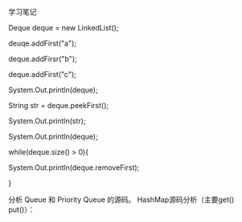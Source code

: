 学习笔记

Deque<String> deque = new LinkedList<String>();

deuqe.addFirst("a");

deque.addFirsr("b");

deque.addFirst("c");

System.Out.println(deque);

String str = deque.peekFirst();

System.Out.println(str);

System.Out.println(deque);

while(deque.size() > 0){

System.Out.println(deque.removeFirst);

}

分析 Queue 和 Priority Queue 的源码。
HashMap源码分析（主要get() put()）：